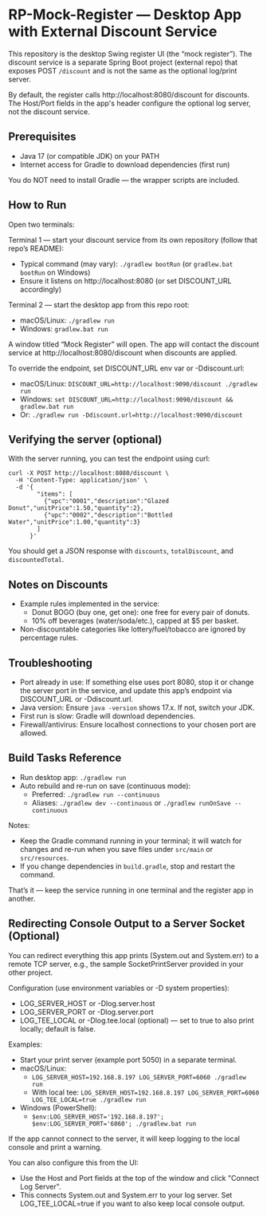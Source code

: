 # RP-Mock-Register — Desktop App with External Discount Service

This repository is the desktop Swing register UI (the “mock register”).
The discount service is a separate Spring Boot project (external repo) that exposes POST `/discount` and is not the same as the optional log/print server.

By default, the register calls http://localhost:8080/discount for discounts. The Host/Port fields in the app's header configure the optional log server, not the discount service.

## Prerequisites
- Java 17 (or compatible JDK) on your PATH
- Internet access for Gradle to download dependencies (first run)

You do NOT need to install Gradle — the wrapper scripts are included.

## How to Run
Open two terminals:

Terminal 1 — start your discount service from its own repository (follow that repo’s README):
- Typical command (may vary): `./gradlew bootRun` (or `gradlew.bat bootRun` on Windows)
- Ensure it listens on http://localhost:8080 (or set DISCOUNT_URL accordingly)

Terminal 2 — start the desktop app from this repo root:
- macOS/Linux: `./gradlew run`
- Windows: `gradlew.bat run`

A window titled “Mock Register” will open. The app will contact the discount service at http://localhost:8080/discount when discounts are applied.

To override the endpoint, set DISCOUNT_URL env var or -Ddiscount.url:
- macOS/Linux: `DISCOUNT_URL=http://localhost:9090/discount ./gradlew run`
- Windows: `set DISCOUNT_URL=http://localhost:9090/discount && gradlew.bat run`
- Or: `./gradlew run -Ddiscount.url=http://localhost:9090/discount`

## Verifying the server (optional)
With the server running, you can test the endpoint using curl:
```
curl -X POST http://localhost:8080/discount \
  -H 'Content-Type: application/json' \
  -d '{
        "items": [
          {"upc":"0001","description":"Glazed Donut","unitPrice":1.50,"quantity":2},
          {"upc":"0002","description":"Bottled Water","unitPrice":1.00,"quantity":3}
        ]
      }'
```
You should get a JSON response with `discounts`, `totalDiscount`, and `discountedTotal`.

## Notes on Discounts
- Example rules implemented in the service:
  - Donut BOGO (buy one, get one): one free for every pair of donuts.
  - 10% off beverages (water/soda/etc.), capped at $5 per basket.
- Non-discountable categories like lottery/fuel/tobacco are ignored by percentage rules.

## Troubleshooting
- Port already in use: If something else uses port 8080, stop it or change the server port in the service, and update this app’s endpoint via DISCOUNT_URL or -Ddiscount.url.
- Java version: Ensure `java -version` shows 17.x. If not, switch your JDK.
- First run is slow: Gradle will download dependencies.
- Firewall/antivirus: Ensure localhost connections to your chosen port are allowed.

## Build Tasks Reference
- Run desktop app: `./gradlew run`
- Auto rebuild and re-run on save (continuous mode):
  - Preferred: `./gradlew run --continuous`
  - Aliases: `./gradlew dev --continuous` or `./gradlew runOnSave --continuous`

Notes:
- Keep the Gradle command running in your terminal; it will watch for changes and re-run when you save files under `src/main` or `src/resources`.
- If you change dependencies in `build.gradle`, stop and restart the command.

That’s it — keep the service running in one terminal and the register app in another.

## Redirecting Console Output to a Server Socket (Optional)
You can redirect everything this app prints (System.out and System.err) to a remote TCP server, e.g., the sample SocketPrintServer provided in your other project.

Configuration (use environment variables or -D system properties):
- LOG_SERVER_HOST or -Dlog.server.host
- LOG_SERVER_PORT or -Dlog.server.port
- LOG_TEE_LOCAL or -Dlog.tee.local (optional) — set to true to also print locally; default is false.

Examples:
- Start your print server (example port 5050) in a separate terminal.
- macOS/Linux:
  - `LOG_SERVER_HOST=192.168.8.197 LOG_SERVER_PORT=6060 ./gradlew run`
  - With local tee: `LOG_SERVER_HOST=192.168.8.197 LOG_SERVER_PORT=6060 LOG_TEE_LOCAL=true ./gradlew run`
- Windows (PowerShell):
  - `$env:LOG_SERVER_HOST='192.168.8.197'; $env:LOG_SERVER_PORT='6060'; ./gradlew.bat run`

If the app cannot connect to the server, it will keep logging to the local console and print a warning.

You can also configure this from the UI:
- Use the Host and Port fields at the top of the window and click "Connect Log Server".
- This connects System.out and System.err to your log server. Set LOG_TEE_LOCAL=true if you want to also keep local console output.
